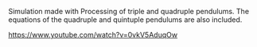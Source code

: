 Simulation made with Processing of triple and quadruple pendulums. The equations of the quadruple and quintuple pendulums are also included.


https://www.youtube.com/watch?v=0vkV5AduqOw
